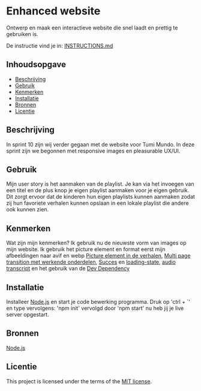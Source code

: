 
# Enhanced website
Ontwerp en maak een interactieve website die snel laadt en prettig te gebruiken is.

De instructie vind je in: [INSTRUCTIONS.md](https://github.com/fdnd-task/enhanced-website/blob/main/docs/INSTRUCTIONS.md)


## Inhoudsopgave

  * [Beschrijving](#beschrijving)
  * [Gebruik](#gebruik)
  * [Kenmerken](#kenmerken)
  * [Installatie](#installatie)
  * [Bronnen](#bronnen)
  * [Licentie](#licentie)

## Beschrijving
In sprint 10 zijn wij verder gegaan met de website voor Tumi Mundo. In deze sprint zijn we begonnen met responsive images en pleasurable UX/UI.
<!-- Voeg een link toe naar je live site 🌐-->

## Gebruik
Mijn user story is het aanmaken van de playlist. Je kan via het invoegen van een titel en de plus knop je eigen playlist aanmaken voor je eigen gebruik. Dit zorgt ervoor dat de kinderen hun eigen playlists kunnen aanmaken zodat zij hun favoriete verhalen kunnen opslaan in een lokale playlist die andere ook kunnen zien.


## Kenmerken
Wat zijn mijn kenmerken? 
Ik gebruik nu de nieuwste vorm van images op mijn website. Ik gebruik het picture element en format eerst mijn afbeeldingen naar avif en webp
[Picture element in de verhalen](https://github.com/Sidopjescherm/user-experience-enhanced-website/blob/e3c7c424bdc09bc69e1f79790dd6c6df46811cea/views/index.liquid#L44),
[Multi page transition met werkende onderdelen](https://github.com/Sidopjescherm/user-experience-enhanced-website/blob/e3c7c424bdc09bc69e1f79790dd6c6df46811cea/views/index.liquid#L21),
[Succes](https://github.com/Sidopjescherm/user-experience-enhanced-website/blob/e3c7c424bdc09bc69e1f79790dd6c6df46811cea/public/algemeen.css#L44) en [loading-state](https://github.com/Sidopjescherm/user-experience-enhanced-website/blob/e3c7c424bdc09bc69e1f79790dd6c6df46811cea/public/algemeen.css#L40),
[audio transcript](https://github.com/Sidopjescherm/user-experience-enhanced-website/blob/e3c7c424bdc09bc69e1f79790dd6c6df46811cea/Tumi_Mundo.js#L1) en het gebruik van de [Dev Dependency](https://github.com/Sidopjescherm/user-experience-enhanced-website/blob/e3c7c424bdc09bc69e1f79790dd6c6df46811cea/package.json#L28)


## Installatie
Installeer [Node.js](https://nodejs.org/en) en start je code bewerking programma. Druk op 'ctrl + `' en type vervolgens: 'npm init' vervolgd door 'npm start' nu heb jij je live server opgestart.

## Bronnen
[Node.js](https://nodejs.org/en)

## Licentie

This project is licensed under the terms of the [MIT license](./LICENSE).
